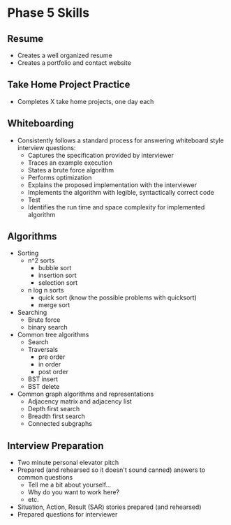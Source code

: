 # Phase 5 Skills

## Resume
* Creates a well organized resume
* Creates a portfolio and contact website

## Take Home Project Practice
* Completes X take home projects, one day each

## Whiteboarding
* Consistently follows a standard process for answering whiteboard style interview questions:
    * Captures the specification provided by interviewer
    * Traces an example execution
    * States a brute force algorithm
    * Performs optimization
    * Explains the proposed implementation with the interviewer
    * Implements the algorithm with legible, syntactically correct code
    * Test
    * Identifies the run time and space complexity for implemented algorithm

## Algorithms
* Sorting
    * n^2 sorts
        * bubble sort
        * insertion sort
        * selection sort
    * n log n sorts
        * quick sort (know the possible problems with quicksort)
        * merge sort
* Searching
    * Brute force
    * binary search
* Common tree algorithms
    * Search
    * Traversals
        * pre order
        * in order
        * post order
    * BST insert
    * BST delete
* Common graph algorithms and representations
    * Adjacency matrix and adjacency list
    * Depth first search
    * Breadth first search
    * Connected subgraphs

## Interview Preparation
* Two minute personal elevator pitch
* Prepared (and rehearsed so it doesn't sound canned) answers to common questions
    * Tell me a bit about yourself...
    * Why do you want to work here?
    * etc.
* Situation, Action, Result (SAR) stories prepared (and rehearsed)
* Prepared questions for interviewer
